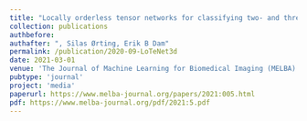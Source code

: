 ```yaml
---
title: "Locally orderless tensor networks for classifying two- and three-dimensional medical images"
collection: publications
authbefore:
authafter: ", Silas Ørting, Erik B Dam"
permalink: /publication/2020-09-LoTeNet3d
date: 2021-03-01
venue: 'The Journal of Machine Learning for Biomedical Imaging (MELBA)'
pubtype: 'journal'
project: 'media'
paperurl: https://www.melba-journal.org/papers/2021:005.html
pdf: https://www.melba-journal.org/pdf/2021:5.pdf
---
```


